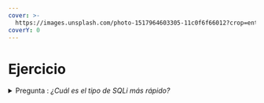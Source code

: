 ```yaml
---
cover: >-
  https://images.unsplash.com/photo-1517964603305-11c0f6f66012?crop=entropy&cs=tinysrgb&fm=jpg&ixid=MnwxOTcwMjR8MHwxfHNlYXJjaHwxMHx8Y3Jvc3NmaXR8ZW58MHx8fHwxNjc4NTY5OTEy&ixlib=rb-4.0.3&q=80
coverY: 0
---
```


# Ejercicio

<details>

<summary>Pregunta : <em>¿Cuál es el tipo de SQLi más rápido?</em></summary>

UNION query-based

</details>
